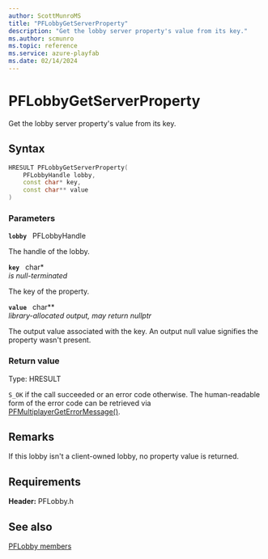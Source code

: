 ```yaml
---
author: ScottMunroMS
title: "PFLobbyGetServerProperty"
description: "Get the lobby server property's value from its key."
ms.author: scmunro
ms.topic: reference
ms.service: azure-playfab
ms.date: 02/14/2024
---
```


# PFLobbyGetServerProperty  

Get the lobby server property's value from its key.  

## Syntax  
  
```cpp
HRESULT PFLobbyGetServerProperty(  
    PFLobbyHandle lobby,  
    const char* key,  
    const char** value  
)  
```  
  
### Parameters  
  
**`lobby`** &nbsp; PFLobbyHandle  
  
The handle of the lobby.  
  
**`key`** &nbsp; char*  
*is null-terminated*  
  
The key of the property.  
  
**`value`** &nbsp; char**  
*library-allocated output, may return nullptr*  
  
The output value associated with the key. An output null value signifies the property wasn't present.  
  
  
### Return value
Type: HRESULT
  
```S_OK``` if the call succeeded or an error code otherwise. The human-readable form of the error code can be retrieved via [PFMultiplayerGetErrorMessage()](../../pfmultiplayer/functions/pfmultiplayergeterrormessage.md).
  
## Remarks  
  
If this lobby isn't a client-owned lobby, no property value is returned.
  
## Requirements  
  
**Header:** PFLobby.h
  
## See also  
[PFLobby members](../pflobby_members.md)  

  
  
